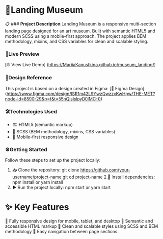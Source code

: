 # **🎨Landing Museum**

📋 ### **Project Description**
Landing Museum is a responsive multi-section landing page designed for an art museum. Built with semantic HTML5 and modern SCSS using a mobile-first approach. The project applies BEM methodology, mixins, and CSS variables for clean and scalable styling.

### 🚀**Live Preview**
[🌐 View Live Demo] (https://MariiaKapustkina.github.io/museum_landing/)

### 🎨**Design Reference**
This project is based on a design created in Figma:
[🎨 Figma Design] (https://www.figma.com/design/lSR1m42L9YwzQwzzxKwHpw/THE-MET?node-id=8590-29&p=f&t=55nQislslpyD0lMC-0)

### 🛠️**Technologies Used**
- 🏗️ HTML5 (semantic markup)  
- 🎨 SCSS (BEM methodology, mixins, CSS variables)  
- 📱 Mobile-first responsive design 

### ⚙️**Getting Started**
Follow these steps to set up the project locally:
1. 📥 Clone the repository:
git clone https://github.com/your-username/project-name.git
cd project-name
2.📂 Install dependencies:
npm install
or
yarn install
3. ▶️ Run the project locally:
npm start 
or 
yarn start

# **✨ Key Features**
📱 Fully responsive design for mobile, tablet, and desktop
🧩 Semantic and accessible HTML markup
🎨 Clean and scalable styles using SCSS and BEM methodology
🧭 Easy navigation between page sections

